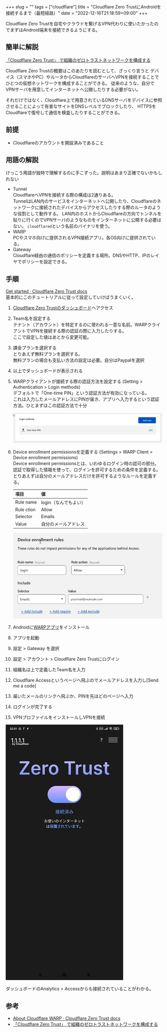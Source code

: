 +++
slug = ""
tags = ["cloudflare"]
title = "Cloudflare Zero TrustにAndroidを接続するまで（最短経路）"
date = "2022-12-16T21:18:59+09:00"
+++

Cloudflare Zero Trustを自宅やクラウドを繋げるVPN代わりに使いたかったのでまずはAndroid端末を接続できるようにする。

<!--more-->

## 簡単に解説

[「Cloudflare Zero Trust」 で組織のゼロトラストネットワークを構成する](https://zenn.dev/hiroe_orz17/articles/67f63b9c7a9da5)

Cloudflare Zero Trustの概要はこのあたりを読むとして、ざっくり言うと
デバイス（スマホやPC）やルータからCloudflareのサーバへVPNを接続することでひとつの仮想ネットワークを構成することができる。
従来のような、自分でVPNサーバを用意してインターネットへ公開したりする必要がない。

それだけではなく、Cloudflare上で用意されているDNSサーバをデバイスに参照させることによって有害なサイトをDNSレベルでブロックしたり、
HTTPSをCloudflareで復号して通信を検査したりすることができる。

## 前提

* Cloudflareのアカウントを開設済みであること

## 用語の解説

けっこう用語が独特で理解するのに手こずった。説明はあまり正確でないかもしれない

* Tunnel  
    CloudflareへVPNを接続する際の構成は2通りある。  
    TunnelはLAN内のサービスをインターネットへ公開したり、Cloudflareのネットワークに接続されたデバイスからアクセスしたりする際のルータのような役割として動作する。
    LAN内のホストからCloudflareの方向でトンネルを貼りに行くのでVPNサーバのようなものをインターネットに公開する必要はない。
    `cloudflared`という名前のバイナリを使う。
* WARP  
    PCやスマホ向けに提供されるVPN接続アプリ。各OS向けに提供されている。
* Gateway  
    Cloudflare経由の通信のポリシーを定義する場所。DNSやHTTP、IPのレイヤでポリシーを設定できる。

## 手順

[Get started · Cloudflare Zero Trust docs](https://developers.cloudflare.com/cloudflare-one/setup/)  
基本的にこのチュートリアルに従って設定していけばうまくいく。

1. [Cloudflare Zero Trustのダッシュボード](https://one.dash.cloudflare.com)へアクセス
1. Team名を設定する  
    テナント（アカウント）を特定するのに使われる一意な名前。WARPクライアントでVPNを接続する際の認証の際に入力したりする。  
    ここで設定した値はあとから変更可能。
1. 課金プランを選択する  
    とりあえず無料プランを選択する。  
    無料プランの場合も支払い方法の設定は必要。自分はPaypalを選択
1. 以上でダッシュボードが表示される
1. WARPクライアントが接続する際の認証方法を設定する (Setting > Authentication > Login methods)  
    デフォルトで「One-time PIN」という認証方法が有効になっている。  
    これは入力したメールアドレスにPINが届き、アプリへ入力するという認証方法。ひとまずはこの認証方法で十分

    ![login_method.jpg](/cloudflare-zero-trust-01/login_method.jpg)

1. Device enrollment permissionsを定義する (Settings > WARP Client > Device enrollment permissions)  
    Device enrollment permissionsとは、いわゆるログイン時の認可の部分。  
    認証で取得した情報を使って、ログインを許可するための条件を定義する。  
    とりあえずは自分のメールアドレスだけを許可するようなルールを定義する。

    |項目|値|
    |:--|:--|
    |Rule name|login（なんでもよい）|
    |Rule ction|Allow|
    |Selector|Emails|
    |Value|自分のメールアドレス|

    ![device_enrollment_permissions.jpg](/cloudflare-zero-trust-01/device_enrollment_permissions.jpg)

1. Androidに[WARPアプリ](https://play.google.com/store/apps/details?id=com.cloudflare.onedotonedotonedotone)をインストール
1. アプリを起動
1. 設定 > Gateway を選択
1. 設定 > アカウント > Cloudflare Zero Trustにログイン
1. 組織名は上で定義したTeam名を入力
1. Cloudflare Accessというページへ飛ぶのでメールアドレスを入力し[Send me a code]
1. 届いたメールのリンクへ飛ぶか、PINを先ほどのページへ入力
1. ログインが完了する
1. VPNプロファイルをインストールしVPNを接続

![warp_connected.jpg](/cloudflare-zero-trust-01/warp_connected.jpg)

ダッシュボードのAnalytics > Accessからも接続されていることがわかる。

## 参考

* [About Cloudflare WARP · Cloudflare Zero Trust docs](https://developers.cloudflare.com/cloudflare-one/connections/connect-devices/warp/)
* [「Cloudflare Zero Trust」 で組織のゼロトラストネットワークを構成する](https://zenn.dev/hiroe_orz17/articles/67f63b9c7a9da5)
